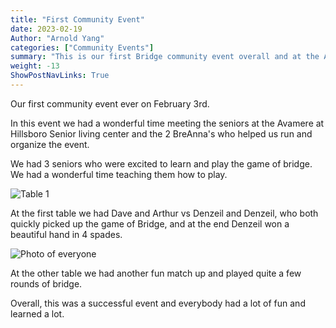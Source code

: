 ```yaml
---
title: "First Community Event"
date: 2023-02-19
Author: "Arnold Yang"
categories: ["Community Events"]
summary: "This is our first Bridge community event overall and at the Avamere at Hillsboro Senior Living Center. We had a lot of fun interacting with the seniors there and playing Bridge together."
weight: -13
ShowPostNavLinks: True
---
```


Our first community event ever on February 3rd.

In this event we had a wonderful time meeting the seniors at the Avamere at Hillsboro Senior living center and the 2 BreAnna's who helped us run and organize the event.

We had 3 seniors who were excited to learn and play the game of bridge. We had a wonderful time teaching them how to play.

![Table 1](/uploads/avamere-2-3-2023-event/IMG-7632.JPG)

At the first table we had Dave and Arthur vs Denzeil and Denzeil, who both quickly picked up the game of Bridge, and at the end Denzeil won a beautiful hand in 4 spades.

![Photo of everyone](/uploads/avamere-2-3-2023-event/IMG-7635.JPG)

At the other table we had another fun match up and played quite a few rounds of bridge.

Overall, this was a successful event and everybody had a lot of fun and learned a lot.
